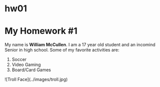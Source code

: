 # hw01

<h1>My Homework #1</h1>

My name is <strong>William McCullen</strong>.
I am a 17 year old student and an incomind Senior in high school.
Some of my favorite activities are:
<ol>
<li>Soccer</li>
<li>Video Gaming</li>
<li>Board/Card Games</li>
</ol>
![Troll Face](../images/troll.jpg)
